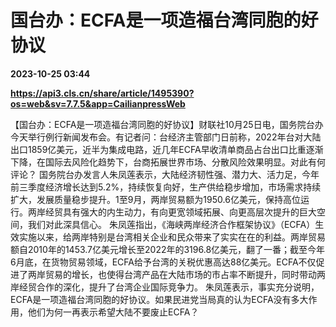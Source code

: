 # 国台办：ECFA是一项造福台湾同胞的好协议

**2023-10-25 03:44**

**https://api3.cls.cn/share/article/1495390?os=web&sv=7.7.5&app=CailianpressWeb**

【国台办：ECFA是一项造福台湾同胞的好协议】财联社10月25日电，国务院台办今天举行例行新闻发布会。有记者问：台经济主管部门日前称，2022年台对大陆出口1859亿美元，近半为集成电路，近几年ECFA早收清单商品占台出口比重逐渐下降，在国际去风险化趋势下，台商拓展世界市场、分散风险效果明显。对此有何评论？ 国务院台办发言人朱凤莲表示，大陆经济韧性强、潜力大、活力足，今年前三季度经济增长达到5.2%，持续恢复向好，生产供给稳步增加，市场需求持续扩大，发展质量稳步提升。1至9月，两岸贸易额为1950.6亿美元，保持高位运行。两岸经贸具有强大的内生动力，有向更宽领域拓展、向更高层次提升的巨大空间，我们对此深具信心。 朱凤莲指出，《海峡两岸经济合作框架协议》（ECFA）生效实施以来，给两岸特别是台湾相关企业和民众带来了实实在在的利益。两岸贸易额自2010年的1453.7亿美元增长至2022年的3196.8亿美元，翻了一番；截至今年6月底，在货物贸易领域，ECFA给予台湾的关税优惠高达88亿美元。ECFA不仅促进了两岸贸易的增长，也使得台湾产品在大陆市场的市占率不断提升，同时带动两岸经贸合作的深化，提升了台湾企业国际竞争力。 朱凤莲表示，事实充分说明，ECFA是一项造福台湾同胞的好协议。如果民进党当局真的认为ECFA没有多大作用，他们为何一再表示希望大陆不要废止ECFA？